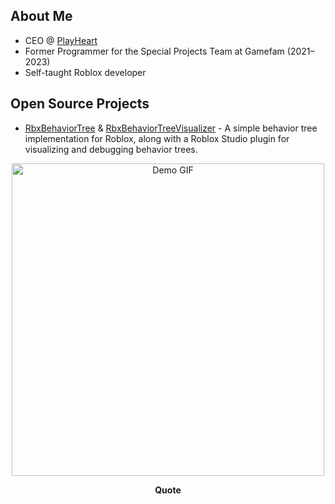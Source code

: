 ## About Me
- CEO @ [PlayHeart](https://github.com/PlayHeart-LLC)
- Former Programmer for the Special Projects Team at Gamefam (2021–2023)
- Self-taught Roblox developer

## Open Source Projects
- [RbxBehaviorTree](https://github.com/Fangous/RbxBehaviorTree) & [RbxBehaviorTreeVisualizer](https://github.com/Fangous/RbxBehaviorTreeVisualizer) - A simple behavior tree implementation for Roblox, along with a Roblox Studio plugin for visualizing and debugging behavior trees.

<div align="center">
    <img src="gifs/jonsnowcharge.gif" alt="Demo GIF" width="500" height="auto">
</div>

<div align="center">
    <p><b>Quote</b></p>
</div>

